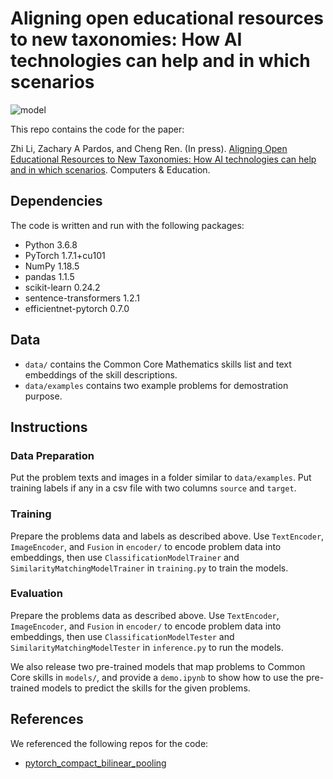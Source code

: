 # Aligning open educational resources to new taxonomies: How AI technologies can help and in which scenarios
![model](https://user-images.githubusercontent.com/39921289/227646739-aa7baa2a-6a18-4e0b-a4f9-3ab7399819d7.png)

This repo contains the code for the paper:

Zhi Li, Zachary A Pardos, and Cheng Ren. (In press). [Aligning Open Educational Resources to New Taxonomies: How AI technologies can help and in which scenarios](https://doi.org/10.1016/j.compedu.2024.105027). Computers & Education.

## Dependencies
The code is written and run with the following packages:
* Python 3.6.8
* PyTorch 1.7.1+cu101
* NumPy 1.18.5
* pandas 1.1.5
* scikit-learn 0.24.2
* sentence-transformers 1.2.1
* efficientnet-pytorch 0.7.0


## Data
* `data/` contains the Common Core Mathematics skills list and text embeddings of the skill descriptions.
* `data/examples` contains two example problems for demostration purpose.


## Instructions
### Data Preparation
Put the problem texts and images in a folder similar to `data/examples`. Put training labels if any in a csv file with two columns `source` and `target`.

### Training
Prepare the problems data and labels as described above. Use `TextEncoder`, `ImageEncoder`, and `Fusion` in `encoder/` to encode problem data into embeddings, then use `ClassificationModelTrainer` and `SimilarityMatchingModelTrainer` in `training.py` to train the models.

### Evaluation
Prepare the problems data as described above. Use `TextEncoder`, `ImageEncoder`, and `Fusion` in `encoder/` to encode problem data into embeddings, then use `ClassificationModelTester` and `SimilarityMatchingModelTester` in `inference.py` to run the models.

We also release two pre-trained models that map problems to Common Core skills in `models/`, and provide a `demo.ipynb` to show how to use the pre-trained models to predict the skills for the given problems.


## References
We referenced the following repos for the code:
* [pytorch_compact_bilinear_pooling](https://github.com/gdlg/pytorch_compact_bilinear_pooling)
